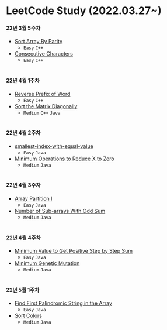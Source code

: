 # LeetCode Study (2022.03.27~)

#### 22년 3월 5주차
* [Sort Array By Parity](https://github.com/seokjae88/LeetCode/tree/main/905-sort-array-by-parity)
   *  ` Easy ` ` C++ `
* [Consecutive Characters](https://github.com/seokjae88/LeetCode/tree/main/1446-consecutive-characters)
   * ` Easy ` ` C++ `
<br/><br/>
#### 22년 4월 1주차
* [Reverse Prefix of Word](https://github.com/seokjae88/LeetCode/tree/main/2000-reverse-prefix-of-word)
   *  ` Easy ` ` C++ `
* [Sort the Matrix Diagonally](https://github.com/seokjae88/LeetCode/tree/main/1329-sort-the-matrix-diagonally)
   * ` Medium ` ` C++ ` ` Java `
<br/><br/>
#### 22년 4월 2주차
* [smallest-index-with-equal-value](https://github.com/seokjae88/LeetCode/tree/main/2057-smallest-index-with-equal-value)
   *  ` Easy ` ` Java `
* [Minimum Operations to Reduce X to Zero](https://github.com/seokjae88/LeetCode/tree/main/1658-minimum-operations-to-reduce-x-to-zero)
   * ` Medium ` ` Java `
<br/><br/>
#### 22년 4월 3주차
* [Array Partition I](https://github.com/seokjae88/LeetCode/tree/main/561-array-partition-i)
   *  ` Easy ` ` Java `
* [Number of Sub-arrays With Odd Sum](https://leetcode.com/problems/number-of-sub-arrays-with-odd-sum/)
   * ` Medium ` ` Java `
<br/><br/>
#### 22년 4월 4주차
* [Minimum Value to Get Positive Step by Step Sum](https://github.com/seokjae88/LeetCode/tree/main/1413-minimum-value-to-get-positive-step-by-step-sum)
   *  ` Easy ` ` Java `
* [Minimum Genetic Mutation](https://leetcode.com/problems/minimum-genetic-mutation/)
   * ` Medium ` ` Java `
<br/><br/>
#### 22년 5월 1주차
* [Find First Palindromic String in the Array](https://leetcode.com/problems/find-first-palindromic-string-in-the-array/)
   *  ` Easy ` ` Java `
* [Sort Colors](https://leetcode.com/problems/sort-colors/)
   * ` Medium ` ` Java `
